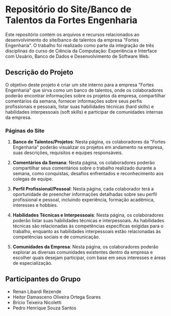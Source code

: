# Repositório do Site/Banco de Talentos da Fortes Engenharia

Este repositório contém os arquivos e recursos relacionados ao desenvolvimento do site/banco de talentos da empresa "Fortes Engenharia". O trabalho foi realizado como parte da integração de três disciplinas do curso de Ciência da Computação: Experiência e Interface com Usuário, Banco de Dados e Desenvolvimento de Software Web.

## Descrição do Projeto

O objetivo deste projeto é criar um site interno para a empresa "Fortes Engenharia" que sirva como um banco de talentos, onde os colaboradores poderão encontrar informações sobre os projetos da empresa, compartilhar comentários da semana, fornecer informações sobre seus perfis profissionais e pessoais, listar suas habilidades técnicas (hard skills) e habilidades interpessoais (soft skills) e participar de comunidades internas da empresa.

### Páginas do Site

1. **Banco de Talentos/Projetos**: Nesta página, os colaboradores da "Fortes Engenharia" poderão visualizar os projetos em andamento na empresa, suas descrições, requisitos e equipes responsáveis.

2. **Comentários da Semana**: Nesta página, os colaboradores poderão compartilhar seus comentários sobre o trabalho realizado durante a semana, como conquistas, desafios enfrentados e reconhecimento aos colegas de equipe.

3. **Perfil Profissional/Pessoal**: Nesta página, cada colaborador terá a oportunidade de preencher informações detalhadas sobre seu perfil profissional e pessoal, incluindo experiência, formação acadêmica, interesses e hobbies.

4. **Habilidades Técnicas e Interpessoais**: Nesta página, os colaboradores poderão listar suas habilidades técnicas e interpessoais. As habilidades técnicas são relacionadas às competências específicas exigidas para o trabalho, enquanto as habilidades interpessoais estão relacionadas às competências sociais e de comunicação.

5. **Comunidades da Empresa**: Nesta página, os colaboradores poderão explorar as diversas comunidades existentes dentro da empresa e escolher quais desejam participar, com base em seus interesses e áreas de especialização.

## Participantes do Grupo

- Renan Libardi Rezende
- Heitor Damasceno Oliveira Ortega Soares
- Brício Teixeira Nicoletti
- Pedro Henrique Souza Santos
